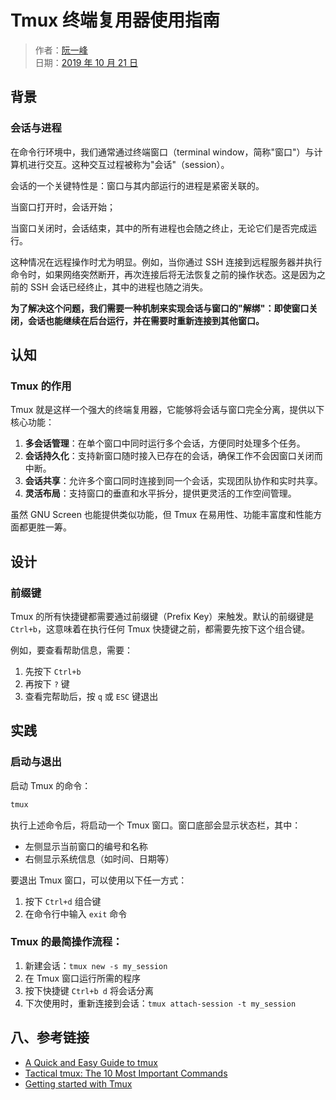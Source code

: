 # Tmux 终端复用器使用指南

> 作者：[阮一峰](https://www.ruanyifeng.com)  
> 日期：[2019 年 10 月 21 日](https://www.ruanyifeng.com/blog/2019/10/)

## 背景

### 会话与进程

在命令行环境中，我们通常通过终端窗口（terminal window，简称"窗口"）与计算机进行交互。这种交互过程被称为"会话"（session）。

会话的一个关键特性是：窗口与其内部运行的进程是紧密关联的。

当窗口打开时，会话开始；

当窗口关闭时，会话结束，其中的所有进程也会随之终止，无论它们是否完成运行。

这种情况在远程操作时尤为明显。例如，当你通过 SSH 连接到远程服务器并执行命令时，如果网络突然断开，再次连接后将无法恢复之前的操作状态。这是因为之前的 SSH 会话已经终止，其中的进程也随之消失。

**为了解决这个问题，我们需要一种机制来实现会话与窗口的"解绑"：即使窗口关闭，会话也能继续在后台运行，并在需要时重新连接到其他窗口。**

## 认知

### Tmux 的作用

Tmux 就是这样一个强大的终端复用器，它能够将会话与窗口完全分离，提供以下核心功能：

1. **多会话管理**：在单个窗口中同时运行多个会话，方便同时处理多个任务。
2. **会话持久化**：支持新窗口随时接入已存在的会话，确保工作不会因窗口关闭而中断。
3. **会话共享**：允许多个窗口同时连接到同一个会话，实现团队协作和实时共享。
4. **灵活布局**：支持窗口的垂直和水平拆分，提供更灵活的工作空间管理。

虽然 GNU Screen 也能提供类似功能，但 Tmux 在易用性、功能丰富度和性能方面都更胜一筹。

## 设计

### 前缀键

Tmux 的所有快捷键都需要通过前缀键（Prefix Key）来触发。默认的前缀键是 `Ctrl+b`，这意味着在执行任何 Tmux 快捷键之前，都需要先按下这个组合键。

例如，要查看帮助信息，需要：

1. 先按下 `Ctrl+b`
2. 再按下 `?` 键
3. 查看完帮助后，按 `q` 或 `ESC` 键退出

## 实践

### 启动与退出

启动 Tmux 的命令：

```bash
tmux
```

执行上述命令后，将启动一个 Tmux 窗口。窗口底部会显示状态栏，其中：

- 左侧显示当前窗口的编号和名称
- 右侧显示系统信息（如时间、日期等）

要退出 Tmux 窗口，可以使用以下任一方式：

1. 按下 `Ctrl+d` 组合键
2. 在命令行中输入 `exit` 命令

### Tmux 的最简操作流程：

1. 新建会话：`tmux new -s my_session`
2. 在 Tmux 窗口运行所需的程序
3. 按下快捷键 `Ctrl+b d` 将会话分离
4. 下次使用时，重新连接到会话：`tmux attach-session -t my_session`

## 八、参考链接

- [A Quick and Easy Guide to tmux](https://www.hamvocke.com/blog/a-quick-and-easy-guide-to-tmux/)
- [Tactical tmux: The 10 Most Important Commands](https://danielmiessler.com/study/tmux/)
- [Getting started with Tmux](https://linuxize.com/post/getting-started-with-tmux/)
